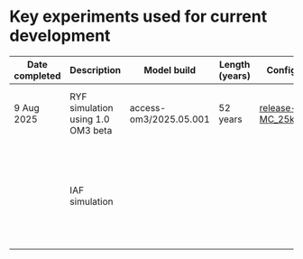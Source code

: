 
# Key experiments used for current development

| Date completed | Description                       | Model build           | Length (years) | Configuration                                                                                                               | ESM Datastore                                                                                           | Data output                                                                                          | Related tag of access-om3-paper-1 analysis (if exists) |
| --------------- | --------------------------------- | --------------------- | --------------- | --------------------------------------------------------------------------------------------------------------------------- | ------------------------------------------------------------------------------------------------------ | ---------------------------------------------------------------------------------------------------- | ------------------------------------------------------ |
| 9 Aug 2025      | RYF simulation using 1.0 OM3 beta | access-om3/2025.05.001 | 52 years        | [release-MC_25km_jra_ryf](https://github.com/ACCESS-NRI/access-om3-configs/commit/4429156d3bb1ad4e04f41be8a90329684365786d) | /g/data/ol01/access-om3-output/access-om3-025/MC_25km_jra_ryf-1.0-beta/experiment_datastore.json        | /g/data/ol01/access-om3-output/access-om3-025/MC_25km_jra_ryf-1.0-beta                               | [00_template_notebook.ipynb](https://github.com/ACCESS-Community-Hub/access-om3-paper-1/blob/main/notebooks/00_template_notebook.ipynb)<br>[Bottom_age_tracer_in_ACCESS_OM3.ipynb](https://github.com/ACCESS-Community-Hub/access-om3-paper-1/blob/main/notebooks/Bottom_age_tracer_in_ACCESS_OM3.ipynb)<br>[DrakePassageTransport.ipynb](https://github.com/ACCESS-Community-Hub/access-om3-paper-1/blob/main/notebooks/DrakePassageTransport.ipynb)<br>[GlobalTimeseries.ipynb](https://github.com/ACCESS-Community-Hub/access-om3-paper-1/blob/main/notebooks/GlobalTimeseries.ipynb)<br>[SSS_Restoring_Timeseries.ipynb](https://github.com/ACCESS-Community-Hub/access-om3-paper-1/blob/main/notebooks/SSS_Restoring_Timeseries.ipynb) |
|  | IAF simulation |  |  |  | /g/data/ol01/access-om3-output/access-om3-025/25km-iaf-test-for-AK-expt-7df5ef4c/datastore.json |  | [MLD.ipynb](https://github.com/ACCESS-Community-Hub/access-om3-paper-1/blob/main/notebooks/MLD.ipynb)<br>[MLD_max.ipynb](https://github.com/ACCESS-Community-Hub/access-om3-paper-1/blob/main/notebooks/MLD_max.ipynb)<br>[MeridionalHeatTransport.ipynb](https://github.com/ACCESS-Community-Hub/access-om3-paper-1/blob/main/notebooks/MeridionalHeatTransport.ipynb)<br>[Overturning_in_ACCESS_OM3.ipynb](https://github.com/ACCESS-Community-Hub/access-om3-paper-1/blob/main/notebooks/Overturning_in_ACCESS_OM3.ipynb)<br>[SSH.ipynb](https://github.com/ACCESS-Community-Hub/access-om3-paper-1/blob/main/notebooks/SSH.ipynb)<br>[SSS.ipynb](https://github.com/ACCESS-Community-Hub/access-om3-paper-1/blob/main/notebooks/SSS.ipynb)<br>[SST.ipynb](https://github.com/ACCESS-Community-Hub/access-om3-paper-1/blob/main/notebooks/SST.ipynb)<br>[StraitTransports.ipynb](https://github.com/ACCESS-Community-Hub/access-om3-paper-1/blob/main/notebooks/StraitTransports.ipynb)<br>[pPV.ipynb](https://github.com/ACCESS-Community-Hub/access-om3-paper-1/blob/main/notebooks/pPV.ipynb) |


